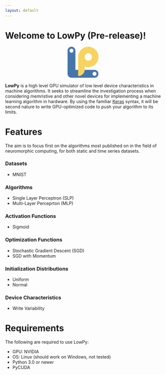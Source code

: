 ```yaml
---
layout: default
---
```

# Welcome to LowPy (Pre-release)!
<p align="center"><img src="logo.png" height="100px"></p>

**LowPy** is a high level GPU simulator of low level device characteristics in machine algorithms. It seeks to streamline the investigation process when considering memristive and other novel devices for implementing a machine learning algorithm in hardware. By using the familiar [Keras](https://keras.io) syntax, it will be second nature to write GPU-optimized code to push your algorithm to its limits.

# Features
The aim is to focus first on the algorithms most published on in the field of neuromorphic computing, for both static and time series datasets.
### Datasets
- MNIST
### Algorithms
- Single Layer Perceptron (SLP)
- Multi-Layer Perceprton (MLP)
### Activation Functions
- Sigmoid
### Optimization Functions
- Stochastic Gradient Descent (SGD)
- SGD with Momentum
### Initialization Distributions
- Uniform 
- Normal
### Device Characteristics
- Write Variability


# Requirements
The following are required to use LowPy:
- GPU: NVIDIA
- OS: Linux (should work on Windows, not tested)
- Python 3.0 or newer
- PyCUDA